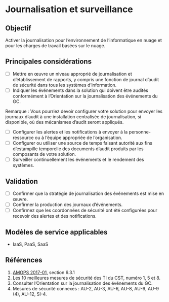 # Journalisation et surveillance

## Objectif

Activer la journalisation pour l’environnement de l’informatique en nuage et pour les charges de travail basées sur le nuage.

## Principales considérations

* [ ] Mettre en œuvre un niveau approprié de journalisation et d’établissement de rapports, y compris une fonction de journal d’audit de sécurité dans tous les systèmes d’information.
* [ ] Indiquer les événements dans la solution qui doivent être audités conformément à l’Orientation sur la journalisation des événements du GC.

Remarque : Vous pourriez devoir configurer votre solution pour envoyer les journaux d’audit à une installation centralisée de journalisation, si disponible, où des mécanismes d’audit seront appliqués.

* [ ] Configurer les alertes et les notifications à envoyer à la personne-ressource ou à l’équipe appropriée de l’organisation.
* [ ] Configurer ou utiliser une source de temps faisant autorité aux fins d’estampille temporelle des documents d’audit produits par les composants de votre solution.
* [ ] Surveiller continuellement les événements et le rendement des systèmes.

## Validation

* [ ] Confirmer que la stratégie de journalisation des événements est mise en œuvre.
* [ ] Confirmer la production des journaux d’événements.
* [ ] Confirmez que les coordonnées de sécurité ont été configurées pour recevoir des alertes et des notifications. 

## Modèles de service applicables

* IaaS, PaaS, SaaS

## Références

1. [AMOPS 2017-01](https://www.canada.ca/fr/gouvernement/systeme/gouvernement-numerique/technologiques-modernes-nouveaux/orientation-utilisation-securisee-services-commerciaux-informatique-nuage-amops.html), section 6.3.1
2. Les 10 meilleures mesures de sécurité des TI du CST, numéro 1, 5 et 8.
3. Consulter l’Orientation sur la journalisation des événements du GC.
4. Mesures de sécurité connexes : AU-2, AU-3, AU-6, AU-8, AU-9, AU-9 (4), AU-12, SI-4.

